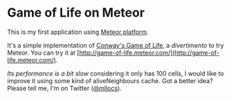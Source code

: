 Game of Life on Meteor
======================

This is my first application using [Meteor platform](http://meteor.com).

It's a simple implementation of [Conway's Game of Life](http://en.wikipedia.org/wiki/Conway%27s_Game_of_Life), 
a *divertimento* to try Meteor. You can try it at [http://game-of-life.meteor.com/](http://game-of-life.meteor.com/).

*Its performance is a bit slow* considering it only has 100 cells, I would like to improve it using some kind of aliveNeighbours cache. 
Got a better idea? Please tell me, I'm on Twitter ([@mllocs](http://twitter.com/mllocs)).


